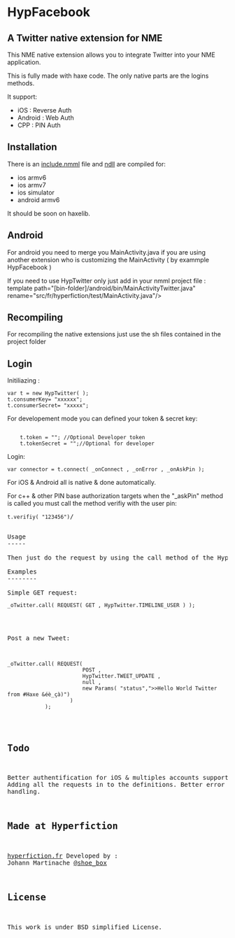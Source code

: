 HypFacebook
=============================
A Twitter native extension for NME
-----------------------------

This NME native extension allows you to integrate Twitter into your NME application.

This is fully made with haxe code.
The only native parts are the logins methods.

It support:
- iOS     : Reverse Auth
- Android : Web Auth
- CPP     : PIN Auth

Installation
------------
There is an [include.nmml]() file and [ndll]() are compiled for:
* ios armv6
* ios armv7
* ios simulator
* android armv6

It should be soon on haxelib.

Android
-------

For android you need to merge you MainActivity.java if you are using another extension who is customizing the MainActivity ( by exammple HypFacebook )

If you need to use HypTwitter only just add in your nmml project file :
template path="[bin-folder]/android/bin/MainActivityTwitter.java" rename="src/fr/hyperfiction/test/MainActivity.java"/>

Recompiling
-----------
For recompiling the native extensions just use the sh files contained in the project folder

Login
-----

Initiliazing :

<pre><code>var t = new HypTwitter( );
t.consumerKey= "xxxxxx";	
t.consumerSecret= "xxxxx";
</code></pre>

For developement mode you can defined your token & secret key:
<pre><code>
	t.token = ""; //Optional Developer token	
	t.tokenSecret = "";//Optional for developer
</code></pre>

Login:

<pre><code>var connector = t.connect( _onConnect , _onError , _onAskPin );</pre></code>

For iOS & Android all is native & done automatically.

For c++ & other PIN base authorization targets when the "_askPin" method is called you must call the method verifiy with the user pin:

<pre><code>t.verifiy( "123456")</code>/<pre>

Usage
-----

Then just do the request by using the call method of the HypTwitter class instance and use the TwitterRequest enum values :

Examples
--------

Simple GET request:
<pre><code>_oTwitter.call( REQUEST( GET , HypTwitter.TIMELINE_USER ) );</pre></code>

Post a new Tweet:
<pre><code>_oTwitter.call( REQUEST(
						POST ,
						HypTwitter.TWEET_UPDATE ,
						null ,
						new Params( "status",">>Hello World Twitter from #Haxe &éè_çà)")
					)
			);</pre></code>

Todo
----

Better authentification for iOS & multiples accounts support.
Adding all the requests in to the definitions.
Better error handling.

Made at Hyperfiction
--------------------
[hyperfiction.fr](http://hyperfiction.fr)
Developed by :
Johann Martinache
[@shoe_box](https://twitter.com/shoe_box)

License
-------
This work is under BSD simplified License.
